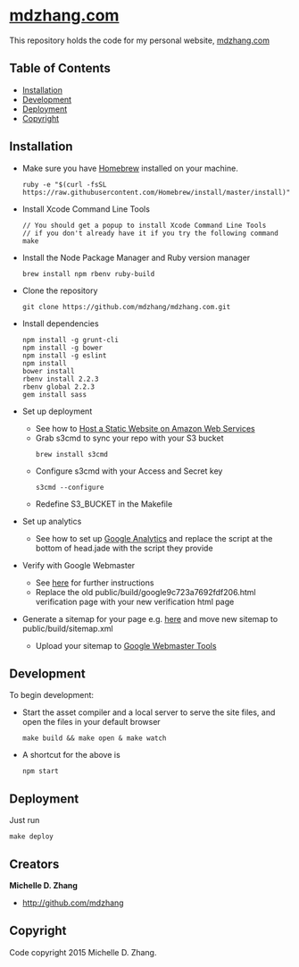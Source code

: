 # [mdzhang.com](http://mdzhang.com)

This repository holds the code for my personal website, [mdzhang.com](http://mdzhang.com)

## Table of Contents

* [Installation](#installation)
* [Development](#development)
* [Deployment](#deployment)
* [Copyright](#copyright)

## Installation

* Make sure you have [Homebrew](http://brew.sh/) installed on your machine.
    ```
    ruby -e "$(curl -fsSL https://raw.githubusercontent.com/Homebrew/install/master/install)"
    ```

* Install Xcode Command Line Tools
    ```
    // You should get a popup to install Xcode Command Line Tools
    // if you don't already have it if you try the following command
    make
    ```

* Install the Node Package Manager and Ruby version manager
    ```
    brew install npm rbenv ruby-build
    ```

* Clone the repository
    ```
    git clone https://github.com/mdzhang/mdzhang.com.git
    ```

* Install dependencies
    ```
    npm install -g grunt-cli
    npm install -g bower
    npm install -g eslint
    npm install
    bower install
    rbenv install 2.2.3
    rbenv global 2.2.3
    gem install sass
    ```

* Set up deployment
  * See how to [Host a Static Website on Amazon Web Services](http://docs.aws.amazon.com/gettingstarted/latest/swh/website-hosting-intro.html)
  * Grab s3cmd to sync your repo with your S3 bucket
      ```
      brew install s3cmd
      ```
  * Configure s3cmd with your Access and Secret key
      ```
      s3cmd --configure
      ```
  * Redefine S3_BUCKET in the Makefile

* Set up analytics
  * See how to set up [Google Analytics](https://support.google.com/analytics/answer/1008080?hl=en) and replace the script at the bottom of head.jade with the script they provide

* Verify with Google Webmaster
  * See [here](https://www.google.com/webmasters/) for further instructions
  * Replace the old public/build/google9c723a7692fdf206.html verification page with your new verification html page

* Generate a sitemap for your page e.g. [here](https://www.xml-sitemaps.com/]) and move new sitemap to public/build/sitemap.xml
  * Upload your sitemap to [Google Webmaster Tools](https://www.google.com/webmasters/tools/sitemap-list)

## Development

To begin development:

* Start the asset compiler and a local server to serve the site files, and open the files in your default browser
    ```
    make build && make open & make watch
    ```

* A shortcut for the above is
    ```
    npm start
    ```

## Deployment

Just run

```
make deploy
```

## Creators

**Michelle D. Zhang**

  * <http://github.com/mdzhang>

## Copyright

Code copyright 2015 Michelle D. Zhang.
